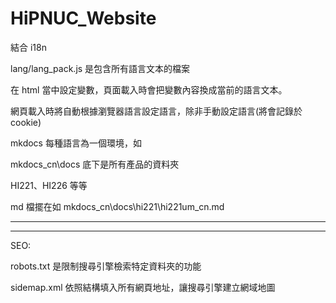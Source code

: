 # HiPNUC_Website

結合 i18n

lang/lang_pack.js 是包含所有語言文本的檔案

在 html 當中設定變數，頁面載入時會把變數內容換成當前的語言文本。

網頁載入時將自動根據瀏覽器語言設定語言，除非手動設定語言(將會記錄於 cookie)

mkdocs 每種語言為一個環境，如

mkdocs_cn\docs 底下是所有產品的資料夾

HI221、HI226 等等

md 檔擺在如 mkdocs_cn\docs\hi221\hi221um_cn.md

--------------------------------------------------------------------------



--------------------------------------------------------------------------
SEO:

robots.txt 是限制搜尋引擎檢索特定資料夾的功能

sidemap.xml 依照結構填入所有網頁地址，讓搜尋引擎建立網域地圖
